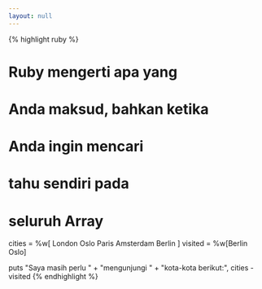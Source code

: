 ```yaml
---
layout: null
---
```


{% highlight ruby %}
# Ruby mengerti apa yang
# Anda maksud, bahkan ketika
# Anda ingin mencari
# tahu sendiri pada
# seluruh Array
cities  = %w[ London
              Oslo
              Paris
              Amsterdam
              Berlin ]
visited = %w[Berlin Oslo]

puts "Saya masih perlu " +
     "mengunjungi " +
     "kota-kota berikut:",
     cities - visited
{% endhighlight %}
